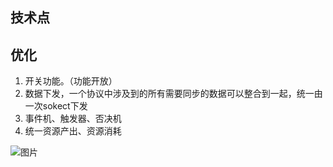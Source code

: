 

## 技术点

## 优化

1. 开关功能。（功能开放）
2. 数据下发，一个协议中涉及到的所有需要同步的数据可以整合到一起，统一由一次sokect下发
3. 事件机、触发器、否决机
4. 统一资源产出、资源消耗

![图片](static/images/游戏.png)
